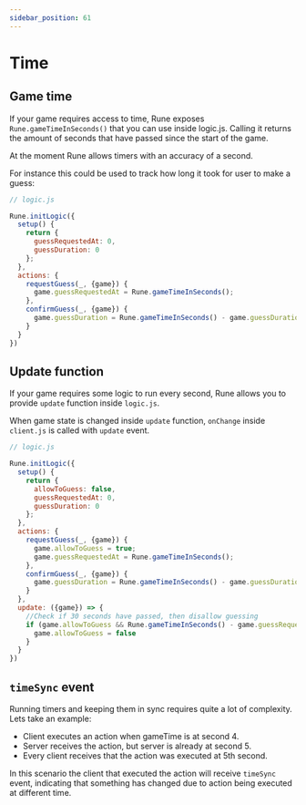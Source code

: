 ```yaml
---
sidebar_position: 61
---
```


# Time

## Game time

If your game requires access to time, Rune exposes `Rune.gameTimeInSeconds()` that you can use inside logic.js.
Calling it returns the amount of seconds that have passed since the start of the game.

At the moment Rune allows timers with an accuracy of a second.

For instance this could be used to track how long it took for user to make a guess:

```javascript
// logic.js

Rune.initLogic({
  setup() {
    return {
      guessRequestedAt: 0,
      guessDuration: 0
    };
  },
  actions: {
    requestGuess(_, {game}) {
      game.guessRequestedAt = Rune.gameTimeInSeconds();
    },
    confirmGuess(_, {game}) {
      game.guessDuration = Rune.gameTimeInSeconds() - game.guessDuration;
    }
  }
})
```

## Update function

If your game requires some logic to run every second, Rune allows you to provide `update` function inside `logic.js`.

When game state is changed inside `update` function, `onChange` inside `client.js` is called with `update` event.

```javascript
// logic.js

Rune.initLogic({
  setup() {
    return {
      allowToGuess: false,
      guessRequestedAt: 0,
      guessDuration: 0
    };
  },
  actions: {
    requestGuess(_, {game}) {
      game.allowToGuess = true;
      game.guessRequestedAt = Rune.gameTimeInSeconds();
    },
    confirmGuess(_, {game}) {
      game.guessDuration = Rune.gameTimeInSeconds() - game.guessDuration;
    }
  },
  update: ({game}) => {
    //Check if 30 seconds have passed, then disallow guessing
    if (game.allowToGuess && Rune.gameTimeInSeconds() - game.guessRequestedAt > 30) {
      game.allowToGuess = false
    }
  }
})
```


## `timeSync` event

Running timers and keeping them in sync requires quite a lot of complexity.
Lets take an example:
* Client executes an action when gameTime is at second 4.
* Server receives the action, but server is already at second 5.
* Every client receives that the action was executed at 5th second.

In this scenario the client that executed the action will receive `timeSync` event, 
indicating that something has changed due to action being executed at different time.
